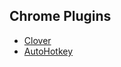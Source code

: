 Chrome Plugins  
------------

- [Clover](http://cn.ejie.me/)  
- [AutoHotkey](http://ahkscript.org/download/)  